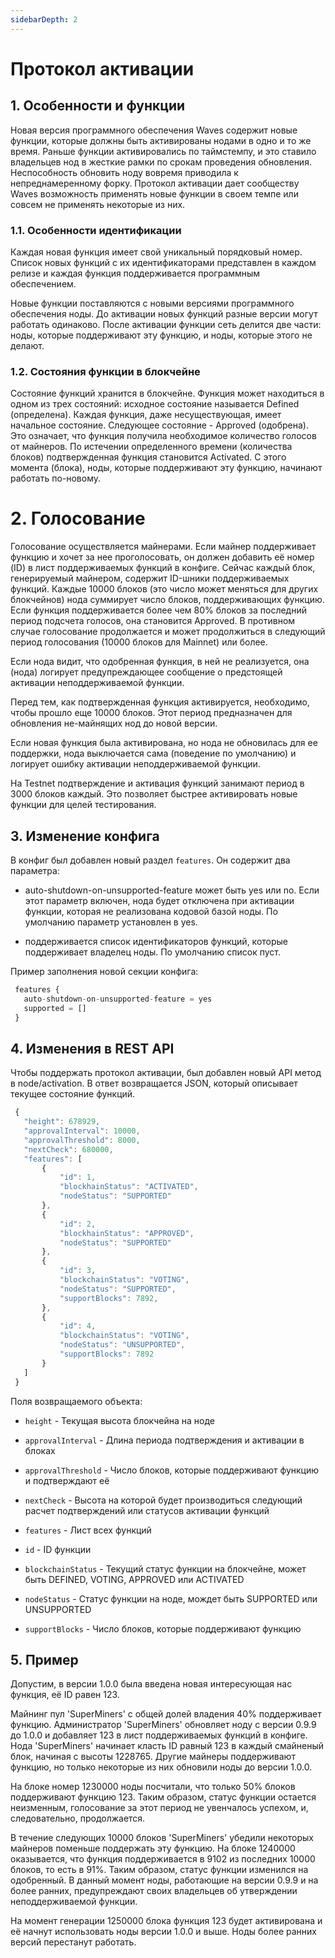 ```yaml
---
sidebarDepth: 2
---
```


# Протокол активации

## 1. Особенности и функции

Новая версия программного обеспечения Waves содержит новые функции, которые должны быть активированы нодами в одно и то же время.
Раньше функции активировались по таймстемпу, и это ставило владельцев нод в жесткие рамки по срокам проведения обновления. 
Неспособность обновить ноду вовремя приводила к непреднамеренному форку. Протокол активации дает сообществу Waves 
возможность применять новые функции в своем темпе или совсем не применять некоторые из них.

### 1.1. Особенности идентификации

Каждая новая функция имеет свой уникальный порядковый номер. Список новых функций с их идентификаторами представлен в каждом релизе и каждая функция поддерживается программным обеспечением.

Новые функции поставляются с новыми версиями программного обеспечения ноды. До активации новых функций разные версии могут работать 
одинаково. После активации функции сеть делится две части: ноды, которые поддерживают эту функцию, и ноды, которые этого не делают.

### 1.2. Состояния функции в блокчейне 

Состояние функций хранится в блокчейне. Функция может находиться в одном из трех состояний: исходное состояние называется 
Defined (определена). Каждая функция, даже несуществующая, имеет начальное состояние. Следующее состояние - Approved (одобрена). 
Это означает, что функция получила необходимое количество голосов от майнеров. По истечении определенного времени \(количества блоков\) 
подтвержденная функция становится Activated. С этого момента \(блока\), ноды, которые поддерживают эту функцию, начинают работать по-новому.

# 2. Голосование

Голосование осуществляется майнерами. Если майнер поддерживает функцию и хочет за нее проголосовать, он должен добавить её номер \(ID\) 
в лист поддерживаемых функций в конфиге. Сейчас каждый блок, генерируемый майнером, содержит ID-шники поддерживаемых функций. Каждые
10000 блоков \(это число может меняться для других блокчейнов\) нода суммирует число блоков, поддерживающих функцию. Если функция 
поддерживается более чем 80% блоков за последний период подсчета голосов, она становится Approved. В противном случае голосование 
продолжается и может продолжиться в следующий период голосования \(10000 блоков для Mainnet\) или более.

Если нода видит, что одобренная функция, в ней не реализуется, она \(нода\) логирует предупреждающее сообщение о предстоящей 
активации неподдерживаемой функции.

Перед тем, как подтвержденная функция активируется, необходимо, чтобы прошло еще 10000 блоков. Этот период предназначен для обновления 
не-майнящих нод до новой версии.

Если новая функция была активирована, но нода не обновилась для ее поддержки, нода выключается сама \(поведение по умолчанию\) 
и логирует ошибку активации неподдерживаемой функции.

<note type="warning" title="Предупреждение">На Testnet подтверждение и активация функций занимают период в 3000 блоков каждый.
 Это позволяет быстрее активировать новые функции для целей тестирования.</note>

## 3. Изменение конфига

В конфиг был добавлен новый раздел `features`. Он содержит два параметра:

* auto-shutdown-on-unsupported-feature может быть yes или no. Если этот параметр включен, нода будет отключена при активации функции, 
которая не реализована кодовой базой ноды. По умолчанию параметр установлен в yes.

* поддерживается список идентификаторов функций, которые поддерживает владелец ноды. По умолчанию список пуст.

Пример заполнения новой секции конфига:

```js
 features {
   auto-shutdown-on-unsupported-feature = yes
   supported = []
 }
```

## 4. Изменения в REST API

Чтобы поддержать протокол активации, был добавлен новый API метод в node/activation. В ответ возвращается JSON, который описывает текущее состояние функций.

```js
 {
   "height": 678929,
   "approvalInterval": 10000,
   "approvalThreshold": 8000,
   "nextCheck": 680000,
   "features": [
       {
           "id": 1,
           "blockhainStatus": "ACTIVATED",
           "nodeStatus": "SUPPORTED"
       },
       {
           "id": 2,
           "blockhainStatus": "APPROVED",
           "nodeStatus": "SUPPORTED"
       },
       {
           "id": 3,
           "blockchainStatus": "VOTING",
           "nodeStatus": "SUPPORTED",
           "supportBlocks": 7892,
       },
       {
           "id": 4,
           "blockchainStatus": "VOTING",
           "nodeStatus": "UNSUPPORTED",
           "supportBlocks": 7892
       }
   ]
 }
```

Поля возвращаемого объекта:

* `height` - Текущая высота блокчейна на ноде

* `approvalInterval` - Длина периода подтверждения и активации в блоках

* `approvalThreshold` - Число блоков, которые поддерживают функцию и подтверждают её

* `nextCheck` - Высота на которой будет производиться следующий расчет подтверждений или статусов активации функций

* `features` - Лист всех функций

* `id` - ID функции

* `blockchainStatus` - Текущий статус функции на блокчейне, может быть DEFINED, VOTING, APPROVED или ACTIVATED

* `nodeStatus` - Статус функции на ноде, мождет быть SUPPORTED или UNSUPPORTED

* `supportBlocks` - Число блоков, которые поддерживают функцию

## 5. Пример

Допустим, в версии 1.0.0 была введена новая интересующая нас функция, её ID равен 123.

Майнинг пул 'SuperMiners' с общей долей владения 40% поддерживает функцию. Администратор 'SuperMiners' обновляет 
ноду с версии 0.9.9 до 1.0.0 и добавляет 123 в лист поддерживаемых функций в конфиге. Нода 'SuperMiners' начинает класть ID равный 123 
в каждый смайненый блок, начиная с высоты 1228765. Другие майнеры поддерживают функцию, но только некоторые из них обновили ноды до версии 1.0.0.

На блоке номер 1230000 ноды посчитали, что только 50% блоков поддерживают функцию 123. Таким образом, статус функции остается неизменным, голосование 
за этот период не увенчалось успехом, и, следовательно, продолжается.

В течение следующих 10000 блоков 'SuperMiners' убедили некоторых майнеров поменьше поддержать эту функцию. На блоке 1240000 оказывается, 
что функция поддерживается в 9102 из последних 10000 блоков, то есть в 91%. Таким образом, статус функции изменился на одобренный. 
В данный момент ноды, работающие на версии 0.9.9 и на более ранних, предупреждают своих владельцев об утверждении неподдерживаемой 
функции.

На момент генерации 1250000 блока функция 123 будет активирована и её начнут использовать ноды версии 1.0.0 и выше. 
Ноды более ранних версий перестанут работать.
